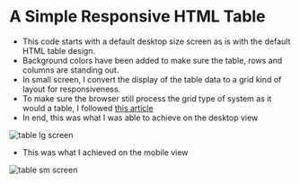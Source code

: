 # A Simple Responsive HTML Table
- This code starts with a default desktop size screen as is with the default HTML table design.
- Background colors have been added to make sure the table, rows and columns are standing out.
- In small screen, I convert the display of the table data to a grid kind of layout for responsiveness.
- To make sure the browser still process the grid type of system as it would a table, I followed [this article]([https://www.google.com](https://adrianroselli.com/2018/05/functions-to-add-aria-to-tables-and-lists.html)https://adrianroselli.com/2018/05/functions-to-add-aria-to-tables-and-lists.html)
- In end, this was what I was able to achieve on the desktop view

![table lg screen](https://github.com/PhillipSaint254/responsive_table/assets/75745682/337671c9-0518-4275-a817-c8d79983da5e)

- This was what I achieved on the mobile view

![table sm screen](https://github.com/PhillipSaint254/responsive_table/assets/75745682/1829c101-8a9b-47b0-98b0-eb3eef63558b)
